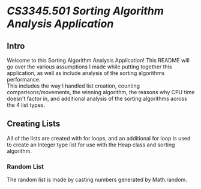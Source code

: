 # *CS3345.501 Sorting Algorithm Analysis Application*


## Intro

Welcome to this Sorting Algorithm Analysis Application! This README will go over the various assumptions I made while putting together this application, as well as include analysis of the sorting algorithms performance.  
This includes the way I handled list creation, counting comparisons/movements, the winning algorithm, the reasons why CPU time doesn't factor in, and additional analysis of the sorting algorithms across the 4 list types.

## Creating Lists

All of the lists are created with for loops, and an additional for loop is used to create an Integer type list for use with the Heap class and sorting algorithm.

### Random List

The random list is made by casting numbers generated by Math.random. 
